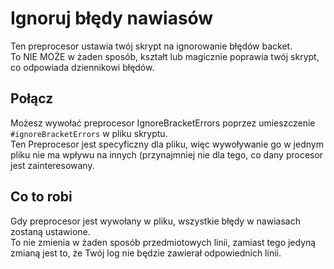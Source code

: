 # Ignoruj błędy nawiasów

Ten preprocesor ustawia twój skrypt na ignorowanie błędów backet.  
To NIE MOŻE w żaden sposób, kształt lub magicznie poprawia twój skrypt, co odpowiada dziennikowi błędów.

## Połącz

Możesz wywołać preprocesor IgnoreBracketErrors poprzez umieszczenie `#ignoreBracketErrors` w pliku skryptu.  
Ten Preprocesor jest specyficzny dla pliku, więc wywoływanie go w jednym pliku nie ma wpływu na innych (przynajmniej nie dla tego, co dany procesor jest zainteresowany.

## Co to robi

Gdy preprocesor jest wywołany w pliku, wszystkie błędy w nawiasach zostaną ustawione.  
To nie zmienia w żaden sposób przedmiotowych linii, zamiast tego jedyną zmianą jest to, że Twój log nie będzie zawierał odpowiednich linii.